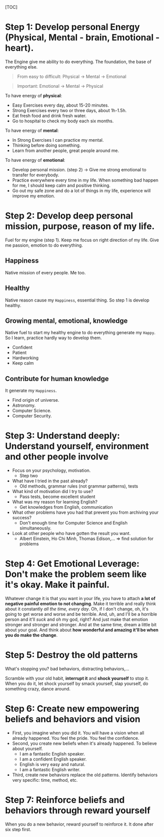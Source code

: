 [TOC]

# Step 1: Develop personal Energy (Physical, Mental - brain, Emotional - heart).
The Engine give me ability to do everything. The foundation, the base of everything else.

>From easy to difficult: Physical -> Mental -> Emotional

>Important: Emotional -> Mental -> Physical

To have energy of **physical**:

- Easy Exercises every day, about 15-20 minutes.
- Strong Exercises every two or three days, about 1h-1.5h.
- Eat fresh food and drink fresh water.
- Go to hospital to check my body each six months.

To have energy of **mental**:

- In Strong Exercises I can practice my mental.
- Thinking before doing something.
- Learn from another people, great people around me.

To have energy of **emotional**:

- Develop personal mission. (step 2) -> Give me strong emotional to transfer for everybody.
- Practice everywhere every time in my life. When something bad happen for me, I should keep calm and positive thinking.
- Go out my safe zone and do a lot of things in my life, experience will improve my emotion.

# Step 2: Develop deep personal mission, purpose, reason of my life.
Fuel for my engine (step 1). Keep me focus on right direction of my life. Give me passion, emotion to do everything.

## Happiness
Native mission of every people. Me too.

## Healthy
Native reason cause my `Happiness`, essential thing. So step 1 is develop healthy.

## Growing mental, emotional, knowledge
Native fuel to start my healthy engine to do everything generate my `Happy`. So I learn, practice hardly way to develop them.

- Confident
- Patient
- Hardworking
- Keep calm

## Contribute for human knowledge
It generate my `Happiness`.

- Find origin of universe.
- Astronomy.
- Computer Science.
- Computer Security.

# Step 3: Understand deeply: Understand yourself, environment and other people involve
- Focus on your psychology, motivation.
	+ Step two
- What have I tried in the past already?
	+ Old methods, grammar rules (not grammar patterns), tests
- What kind of motivation did I try to use?
	+ Pass tests, become excellent student
- What was my reason for learning English?
	+ Get knowledges from English, communication
- What other problems have you had that prevent you from archiving your success?
	+ Don't enough time for Computer Science and English simultaneously.
- Look at other people who have gotten the result you want.
	+ Albert Einstein, Ho Chi Minh, Thomas Edison,...
=> find solution for problems

# Step 4: Get Emotional Leverage: Don't make the problem seem like it's okay. Make it painful.
Whatever change it is that you want in your life, you have to attach **a lot of negative painful emotion to not changing**. Make it terrible and really think about it constantly *all the time, every day*. Oh, if I don't change, oh, it's going to get worse and worse and be terrible. And, uh, and I'll be a horrible person and it'll *suck* and oh my god, right? And just make that emotion stronger and stronger and stronger. And at the same time, dream a little bit about your goal. And think about **how wonderful and amazing it'll be when you do make the change**.

# Step 5: Destroy the old patterns
What's stopping you? bad behaviors, distracting behaviors,...

Scramble with your old habit, **interrupt it** and **shock yourself** to stop it. When you do it, let shock yourself by smack yourself, slap yourself, do something crazy, dance around.

# Step 6: Create new empowering beliefs and behaviors and vision
- First, you imagine when you did it. You will have a vision when all already happened. You feel the pride. You feel the confidence.
- Second, you create new beliefs when it's already happened. To believe about yourself.
	+ I am a fantastic English speaker.
	+ I am a confident English speaker.
	+ English is very easy and natural.
	+ I am a fantastic English writer.
- Third, create new behaviors replace the old patterns. Identify behaviors very specific: time, method, etc.

# Step 7: Reinforce beliefs and behaviors through reward yourself
When you do a new behavior, reward yourself to reinforce it. It done after six step first.